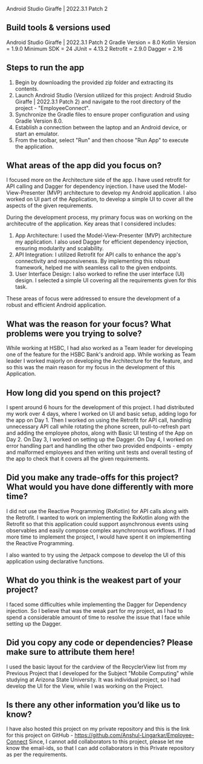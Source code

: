 Android Studio Giraffe | 2022.3.1 Patch 2

## Build tools & versions used

Android Studio Giraffe | 2022.3.1 Patch 2
Gradle Version = 8.0
Kotlin Version = 1.9.0
Minimum SDK = 24
JUnit = 4.13.2
Retrofit = 2.9.0
Dagger = 2.16

## Steps to run the app

1. Begin by downloading the provided zip folder and extracting its contents.
2. Launch Android Studio (Version utilized for this project: Android Studio Giraffe | 2022.3.1 Patch
   2) and navigate to the root directory of the project - "EmployeeConnect".
3. Synchronize the Gradle files to ensure proper configuration and using Gradle Version 8.0.
4. Establish a connection between the laptop and an Android device, or start an emulator.
5. From the toolbar, select "Run" and then choose "Run App" to execute the application.

## What areas of the app did you focus on?

I focused more on the Architecture side of the app. I have used retrofit for API calling and Dagger
for dependency injection. I have used the Model-View-Presenter (MVP) architecture to develop my
Android application.
I also worked on UI part of the Application, to develop a simple UI to cover all the aspects of the
given requirements.

During the development process, my primary focus was on working on the architecutre of the
application. Key areas that I considered includes:

1. App Architecture: I used the Model-View-Presenter (MVP) architecture my application. I also used
   Dagger for efficient dependency injection, ensuring modularity and scalability.
2. API Integration: I utilized Retrofit for API calls to enhance the app's connectivity and
   responsiveness. By implementing this robust framework, helped me with seamless call to the given
   endpoints.
3. User Interface Design: I also worked to refine the user interface (UI) design. I selected a
   simple UI covering all the requirements given for this task.

These areas of focus were addressed to ensure the development of a robust and efficient Android
application.

## What was the reason for your focus? What problems were you trying to solve?

While working at HSBC, I had also worked as a Team leader for developing one of the feature for the
HSBC Bank's android app. While working as Team leader I worked majorly on developing the
Architecture for the feature, and so this was the main reason for my focus in the development of
this Application.

## How long did you spend on this project?

I spent around 6 hours for the development of this project.
I had distributed my work over 4 days, where I worked on UI and basic setup, adding logo for the app
on Day 1.
Then I worked on using the Retrofit for API call, handlnig unnecessary API call while rotating the
phone screen, pull-to-refresh part and adding the employee photos, along with Basic UI testing of
the App on Day 2.
On Day 3, I worked on setting up the Dagger.
On Day 4, I worked on error handling part and handling the other two provided endpoints - empty and
malformed employees and then writing unit tests and overall testing of the app to check that it
covers all the given requirements.

## Did you make any trade-offs for this project? What would you have done differently with more time?

I did not use the Reactive Programming (RxKotlin) for API calls along with the Retrofit. I wanted to
work on implementing the RxKotlin along with the Retrofit so that this application could support
asynchronous events using observables and easily compose complex asynchronous workflows.
If I had more time to implement the project, I would have spent it on implementing the Reactive
Programming.

I also wanted to try using the Jetpack compose to develop the UI of this application using
declarative functions.

## What do you think is the weakest part of your project?

I faced some difficulties while implementing the Dagger for Dependency injection. So I believe that
was the weak part for my project, as I had to spend a considerable amount of time to resolve the
issue that I face while setting up the Dagger.

## Did you copy any code or dependencies? Please make sure to attribute them here!

I used the basic layout for the cardview of the RecyclerView list from my Previous Project that I
developed for the Subject "Mobile Computing" while studying at Arizona State University. It was
individual project, so I had develop the UI for the View, while I was working on the Project.

## Is there any other information you’d like us to know?

I have also hosted this project on my private repository and this is the link for this project on
GitHub - https://github.com/Anshul-Lingarkar/Employee-Connect
Since, I cannot add collaborators to this project, please let me know the email-ids, so that I can
add collaborators in this Private repository as per the requirements.
